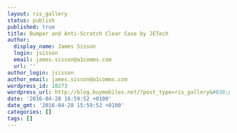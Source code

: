```yaml
---
layout: ris_gallery
status: publish
published: true
title: Bumper and Anti-Scratch Clear Case by JETech
author:
  display_name: James Sisson
  login: jsisson
  email: james.sisson@a1comms.com
  url: ''
author_login: jsisson
author_email: james.sisson@a1comms.com
wordpress_id: 10273
wordpress_url: http://blog.buymobiles.net/?post_type=ris_gallery&#038;p=10273
date: '2016-04-28 16:59:52 +0100'
date_gmt: '2016-04-28 15:59:52 +0100'
categories: []
tags: []
---
```


